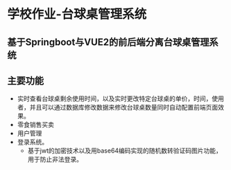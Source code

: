# 学校作业-台球桌管理系统

## 基于Springboot与VUE2的前后端分离台球桌管理系统

## 主要功能

- 实时查看台球桌剩余使用时间，以及实时更改特定台球桌的单价，时间，使用者，并且可以通过数据库修改数据来修改台球桌数量同时自动配置前端页面效果。
- 零食销售买卖
- 用户管理
- 登录系统。
  - 基于jwt的加密技术以及用base64编码实现的随机数转验证码图片功能，用于防止非法登录。

